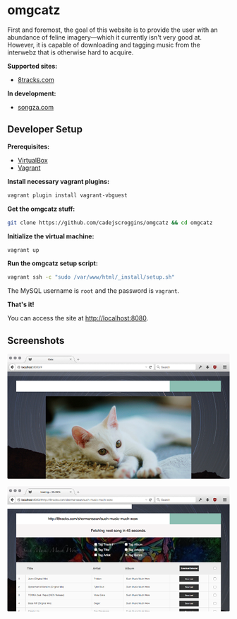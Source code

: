 # omgcatz

First and foremost, the goal of this website is to provide the user with an abundance of feline imagery—which it currently isn't very good at. However, it is capable of downloading and tagging music from the interwebz that is otherwise hard to acquire.

**Supported sites:**

* [8tracks.com](https://8tracks.com/)

**In development:**

* [songza.com](https://songza.com/)

## Developer Setup

**Prerequisites:**

* [VirtualBox](https://www.virtualbox.org/)
* [Vagrant](https://www.vagrantup.com/)

**Install necessary vagrant plugins:**

```bash
vagrant plugin install vagrant-vbguest
```

**Get the omgcatz stuff:**

```bash
git clone https://github.com/cadejscroggins/omgcatz && cd omgcatz
```

**Initialize the virtual machine:**

```bash
vagrant up
```

**Run the omgcatz setup script:**

```bash
vagrant ssh -c "sudo /var/www/html/_install/setup.sh"
```

The MySQL username is `root` and the password is `vagrant`.

**That's it!**

You can access the site at [http://localhost:8080](http://localhost:8080).

## Screenshots

![Kitteh](/screenshots/kitteh.png?raw=true "Kitteh")

![8tracks](/screenshots/eighttracks.png?raw=true "8tracks")
